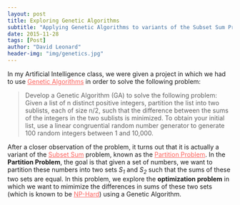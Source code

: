 ```yaml
---
layout: post
title: Exploring Genetic Algorithms
subtitle: "Applying Genetic Algorithms to variants of the Subset Sum Problem"
date: 2015-11-28
tags: [Post]
author: "David Leonard"
header-img: "img/genetics.jpg"
---
```


In my Artificial Intelligence class, we were given a project in which we had to use <a style="color:#FC645F" href="https://en.wikipedia.org/wiki/Genetic_algorithm">Genetic Algorithms</a> in order to solve the following problem:

<blockquote>Develop a Genetic Algorithm (GA) to solve the following problem: Given a list of n distinct positive integers, partition the list into two sublists, each of size n/2, such that the difference between the sums of the integers in the two sublists is minimized. To obtain your initial list, use a linear congruential random number generator to generate 100 random integers between 1 and 10,000.</blockquote>

After a closer observation of the problem, it turns out that it is actually a variant of the <a style="color:#FC645F" href="https://en.wikipedia.org/wiki/Subset_sum_problem">Subset Sum</a> problem, known as the <a style="color:#FC645F" href="https://en.wikipedia.org/wiki/Partition_problem">Partition Problem</a>. In the **Partition Problem**, the goal is that given a set of numbers, we want to partition these numbers into two sets *S<sub>1</sub>* and *S<sub>2</sub>* such that the sums of these two sets are equal. In this problem, we explore the **optimization problem** in which we want to mimimize the differences in sums of these two sets (which is known to be <a style="color:#FC645F" href="https://en.wikipedia.org/wiki/NP-hardness">NP-Hard</a>) using a Genetic Algorithm. 

